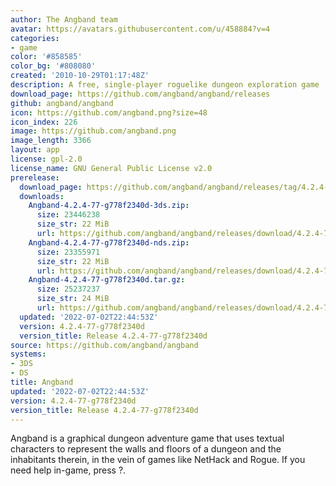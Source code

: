 ```yaml
---
author: The Angband team
avatar: https://avatars.githubusercontent.com/u/458884?v=4
categories:
- game
color: '#858585'
color_bg: '#808080'
created: '2010-10-29T01:17:48Z'
description: A free, single-player roguelike dungeon exploration game
download_page: https://github.com/angband/angband/releases
github: angband/angband
icon: https://github.com/angband.png?size=48
icon_index: 226
image: https://github.com/angband.png
image_length: 3366
layout: app
license: gpl-2.0
license_name: GNU General Public License v2.0
prerelease:
  download_page: https://github.com/angband/angband/releases/tag/4.2.4-77-g778f2340d
  downloads:
    Angband-4.2.4-77-g778f2340d-3ds.zip:
      size: 23446238
      size_str: 22 MiB
      url: https://github.com/angband/angband/releases/download/4.2.4-77-g778f2340d/Angband-4.2.4-77-g778f2340d-3ds.zip
    Angband-4.2.4-77-g778f2340d-nds.zip:
      size: 23355971
      size_str: 22 MiB
      url: https://github.com/angband/angband/releases/download/4.2.4-77-g778f2340d/Angband-4.2.4-77-g778f2340d-nds.zip
    Angband-4.2.4-77-g778f2340d.tar.gz:
      size: 25237237
      size_str: 24 MiB
      url: https://github.com/angband/angband/releases/download/4.2.4-77-g778f2340d/Angband-4.2.4-77-g778f2340d.tar.gz
  updated: '2022-07-02T22:44:53Z'
  version: 4.2.4-77-g778f2340d
  version_title: Release 4.2.4-77-g778f2340d
source: https://github.com/angband/angband
systems:
- 3DS
- DS
title: Angband
updated: '2022-07-02T22:44:53Z'
version: 4.2.4-77-g778f2340d
version_title: Release 4.2.4-77-g778f2340d
---
```

Angband is a graphical dungeon adventure game that uses textual characters to represent the walls and floors of a dungeon and the inhabitants therein, in the vein of games like NetHack and Rogue. If you need help in-game, press ?.